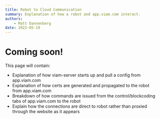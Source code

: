 ```yaml
---
title: Robot to Cloud Communication
summary: Explanation of how a robot and app.viam.com interact.
authors:
    - Matt Dannenberg
date: 2022-05-19
---
```

# Coming soon!
This page will contain:
- Explanation of how viam-server starts up and pull a config from app.viam.com
- Explanation of how certs are generated and propagated to the robot from app.viam.com
- Breakdown of how commands are issued from the control/blockcoding tabs of app.viam.com to the robot
- Explain how the connections are direct to robot rather than proxied through the website as it appears
